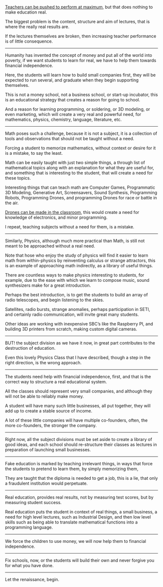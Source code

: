 [Teachers can be pushed to perform at maximum][1],
but that does nothing to make education real.

The biggest problem is the content, structure and aim of lectures,
that is where the really real results are.

If the lectures themselves are broken,
then increasing teacher performance is of little consequence.

---

Humanity has invented the concept of money and put all of the world into poverty,
if we want students to learn for real, we have to help them towards financial independence.

Here, the students will learn how to build small companies first,
they will be expected to run several, and graduate when they begin supporting themselves.

This is not a money school, not a business school, or start-up incubator,
this is an educational strategy that creates a reason for going to school.

And a reason for learning programming, or soldering, or 3D modeling, or even marketing,
which will create a very real and powerful need, for mathematics, physics, chemistry, language, literature, etc.

---


Math poses such a challenge, because it is not a subject,
it is a collection of tools and observations that should not be taught without a need.

Forcing a student to memorize mathematics,
without context or desire for it is a mistake, to say the least.

Math can be easily taught with just two simple things,
a through list of mathematical topics along with an explanation for what they are useful for, and something that is interesting to the student, that will create a need for these topics.

Interesting things that can teach math are Computer Games, Programmatic 3D Modeling, Generative Art, Screensavers, Sound Synthesis, Programming Robots, Programming Drones, and programming Drones for race or battle in the air.

[Drones can be made in the classroom][2], this would create a need for knowledge of electronics, and minor programming.

I repeat, teaching subjects without a need for them,
is a mistake.

---

Similarly, Physics, although much more practical than Math,
is still not meant to be approached without a real need.

Note that hose who enjoy the study of physics will find it easier to learn math from within-physics by reinventing calculus or strange attractors,
this is an example of approaching math indirectly, as a library of useful things.

There are countless ways to make physics interesting to students,
for example, due to the ease with which we learn to compose music, sound synthesizers make for a great introduction.

Perhaps the best introduction, is to get the students to build an array of radio telescopes,
and begin listening to the skies.

Satellites, radio bursts, strange anomalies, perhaps participation in SETI, and certainly radio communication, will invite great many students.

Other ideas are working with inexpensive SBC’s like the Raspberry PI, and building 3D printers from scratch, making custom digital cameras.

---

BUT! the subject division as we have it now,
in great part contributes to the destruction of education.

Even this lovely Physics Class that I have described,
though a step in the right direction, is the wrong approach.

---

The students need help with financial independence, first,
and that is the correct way to structure a real educational system.

All the classes should represent very small companies,
and although they will not be able to reliably make money.

A student will have many such little businesses,
all put together, they will add up to create a stable source of income.

A lot of these little companies will have multiple co-founders,
often, the more co-founders, the stronger the company.

---

Right now, all the subject divisions must be set aside to create a library of good ideas,
and each school should re-structure their classes as lectures in preparation of launching small businesses.

---

Fake education is marked by teaching irrelevant things,
in ways that force the students to pretend to learn them, by simply memorizing them,

They are taught that the diploma is needed to get a job,
this is a lie, that only a fraudulent institution would perpetuate.

---

Real education, provides real results, not by measuring test scores,
but by measuring student success.

Real education puts the student in context of real things,
a small business, a need for high level lectures, such as Industrial Design, and then low level skills such as being able to translate mathematical functions into a programming language.

---

We force the children to use money,
we will now help them to financial independence.

---

Fix schools, now,
or the students will build their own and never forgive you for what you have done.

---

Let the renaissance,
begin.

[1]: https://www.youtube.com/watch?v=Wi2nmx7XqB0
[2]: https://www.youtube.com/watch?v=FHk5PEZAyMA
